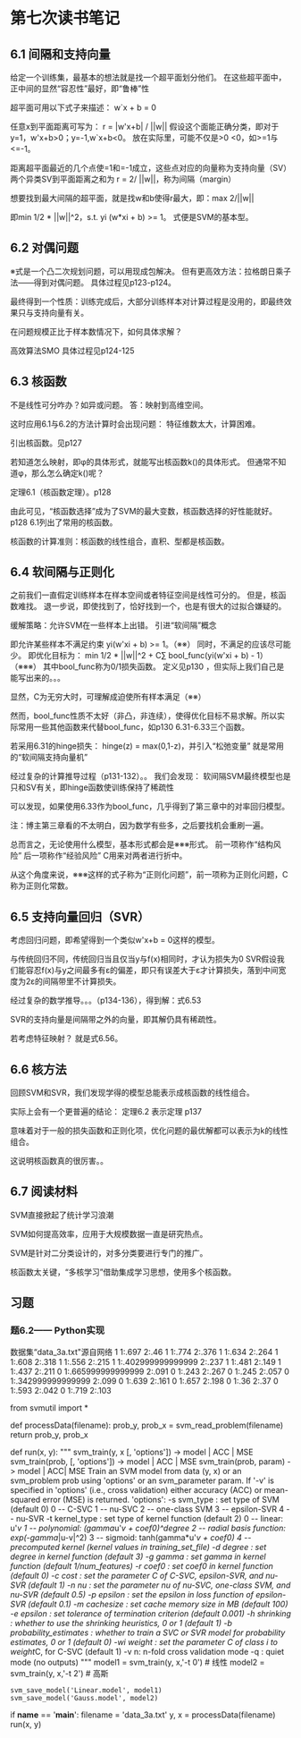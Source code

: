 # 第七次读书笔记
## 6.1 间隔和支持向量
给定一个训练集，最基本的想法就是找一个超平面划分他们。
在这些超平面中，正中间的显然“容忍性”最好，即“鲁棒”性

超平面可用以下式子来描述：
w`x + b = 0

任意x到平面距离可写为：
r = |w'x+b| / ||w||
假设这个面能正确分类，即对于y=1，w'x+b>0；y=-1,w`x+b<0。
放在实际里，可能不仅是>0 <0，如>=1与<=-1。

距离超平面最近的几个点使=1和=-1成立，这些点对应的向量称为支持向量（SV）
两个异类SV到平面距离之和为 r = 2/ ||w||，称为间隔（margin）

想要找到最大间隔的超平面，就是找w和b使得r最大，即：max 2/||w||

即min 1/2 * ||w||^2，s.t. yi (w*xi + b) >= 1。
式便是SVM的基本型。

## 6.2 对偶问题
※式是一个凸二次规划问题，可以用现成包解决。
但有更高效方法：拉格朗日乘子法——得到对偶问题。
具体过程见p123-p124。

最终得到一个性质：训练完成后，大部分训练样本对计算过程是没用的，即最终效果只与支持向量有关。

在问题规模正比于样本数情况下，如何具体求解？

高效算法SMO
具体过程见p124-125

## 6.3 核函数
不是线性可分咋办？如异或问题。
答：映射到高维空间。

这时应用6.1与6.2的方法计算时会出现问题：
特征维数太大，计算困难。

引出核函数。见p127

若知道怎么映射，即φ的具体形式，就能写出核函数k()的具体形式。
但通常不知道φ，那么怎么确定k()呢？

定理6.1（核函数定理）。p128

由此可见，“核函数选择”成为了SVM的最大变数，核函数选择的好性能就好。
p128 6.1列出了常用的核函数。

核函数的计算准则：核函数的线性组合，直积、型都是核函数。

## 6.4 软间隔与正则化
之前我们一直假定训练样本在样本空间或者特征空间是线性可分的。
但是，核函数难找。
退一步说，即使找到了，恰好找到一个，也是有很大的过拟合嫌疑的。

缓解策略：允许SVM在一些样本上出错。
引进“软间隔”概念

即允许某些样本不满足约束 yi(w'xi + b) >= 1。（※※）
同时，不满足的应该尽可能少。
即优化目标为：
min 1/2 * ||w||^2 + C∑ bool_func(yi(w'xi + b) - 1） （※※※）
其中bool_func称为0/1损失函数。
定义见p130 ，但实际上我们自己是能写出来的。。。

显然，C为无穷大时，可理解成迫使所有样本满足（※※）

然而，bool_func性质不太好（非凸，非连续），使得优化目标不易求解。所以实际常用一些其他函数来代替bool_func，如p130 6.31-6.33三个函数。

若采用6.31的hinge损失： hinge(z) = max(0,1-z)，并引入“松弛变量”
就是常用的“软间隔支持向量机”

经过复杂的计算推导过程（p131-132）。。
我们会发现：
软间隔SVM最终模型也是只和SV有关，即hinge函数使训练保持了稀疏性

可以发现，如果使用6.33作为bool_func，几乎得到了第三章中的对率回归模型。

注：博主第三章看的不太明白，因为数学有些多，之后要找机会重刷一遍。

总而言之，无论使用什么模型，基本形式都会是※※※形式。
前一项称作“结构风险”
后一项称作“经验风险”
C用来对两者进行折中。

从这个角度来说，※※※这样的式子称为“正则化问题”，前一项称为正则化问题，C称为正则化常数。

## 6.5 支持向量回归（SVR）
考虑回归问题，即希望得到一个类似w'x+b = 0这样的模型。

与传统回归不同，传统回归当且仅当y与f(x)相同时，才认为损失为0
SVR假设我们能容忍f(x)与y之间最多有ε的偏差，即只有误差大于ε才计算损失，落到中间宽度为2ε的间隔带里不计算损失。

经过复杂的数学推导。。。（p134-136），得到解：式6.53

SVR的支持向量是间隔带之外的向量，即其解仍具有稀疏性。

若考虑特征映射？ 就是式6.56。

## 6.6 核方法
回顾SVM和SVR，我们发现学得的模型总能表示成核函数的线性组合。

实际上会有一个更普遍的结论：
定理6.2 表示定理 p137

意味着对于一般的损失函数和正则化项，优化问题的最优解都可以表示为k的线性组合。

这说明核函数真的很厉害。。

## 6.7 阅读材料
SVM直接掀起了统计学习浪潮

SVM如何提高效率，应用于大规模数据一直是研究热点。

SVM是针对二分类设计的，对多分类要进行专门的推广。

核函数太关键，“多核学习”借助集成学习思想，使用多个核函数。
## 习题
### 题6.2—— Python实现
数据集“data_3a.txt"源自网络
1	 1:.697	 2:.46
1	 1:.774	 2:.376
1	 1:.634	 2:.264
1	 1:.608	 2:.318
1	 1:.556	 2:.215
1	 1:.402999999999999	 2:.237
1	 1:.481	 2:.149
1	 1:.437	 2:.211
0	 1:.665999999999999	 2:.091
0	 1:.243	 2:.267
0	 1:.245	 2:.057
0	 1:.342999999999999	 2:.099
0	 1:.639	 2:.161
0	 1:.657	 2:.198
0	 1:.36	 2:.37
0	 1:.593	 2:.042
0	 1:.719	 2:.103

from svmutil import *
 
def processData(filename):
	prob_y, prob_x = svm_read_problem(filename)
	return prob_y, prob_x
 
def run(x, y):
	"""
	svm_train(y, x [, 'options']) -> model | ACC | MSE 
	svm_train(prob, [, 'options']) -> model | ACC | MSE 
	svm_train(prob, param) -> model | ACC| MSE 
	Train an SVM model from data (y, x) or an svm_problem prob using
	'options' or an svm_parameter param. 
	If '-v' is specified in 'options' (i.e., cross validation)
	either accuracy (ACC) or mean-squared error (MSE) is returned.
	'options':
	    -s svm_type : set type of SVM (default 0)
	        0 -- C-SVC
	        1 -- nu-SVC
	        2 -- one-class SVM
	        3 -- epsilon-SVR
	        4 -- nu-SVR
	    -t kernel_type : set type of kernel function (default 2)
	        0 -- linear: u'*v
	        1 -- polynomial: (gamma*u'*v + coef0)^degree
	        2 -- radial basis function: exp(-gamma*|u-v|^2)
	        3 -- sigmoid: tanh(gamma*u'*v + coef0)
	        4 -- precomputed kernel (kernel values in training_set_file)
	    -d degree : set degree in kernel function (default 3)
	    -g gamma : set gamma in kernel function (default 1/num_features)
	    -r coef0 : set coef0 in kernel function (default 0)
	    -c cost : set the parameter C of C-SVC, epsilon-SVR, and nu-SVR (default 1)
	    -n nu : set the parameter nu of nu-SVC, one-class SVM, and nu-SVR (default 0.5)
	    -p epsilon : set the epsilon in loss function of epsilon-SVR (default 0.1)
	    -m cachesize : set cache memory size in MB (default 100)
	    -e epsilon : set tolerance of termination criterion (default 0.001)
	    -h shrinking : whether to use the shrinking heuristics, 0 or 1 (default 1)
	    -b probability_estimates : whether to train a SVC or SVR model for probability estimates, 0 or 1 (default 0)
	    -wi weight : set the parameter C of class i to weight*C, for C-SVC (default 1)
	    -v n: n-fold cross validation mode
	    -q : quiet mode (no outputs)
	"""
	model1 = svm_train(y, x,'-t 0') # 线性
	model2 = svm_train(y, x,'-t 2') # 高斯
 
	svm_save_model('Linear.model', model1)
	svm_save_model('Gauss.model', model2)
 
if __name__ == '__main__':
	filename = 'data_3a.txt'
	y, x = processData(filename)
	run(x, y)

